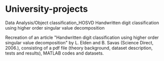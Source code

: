 # University-projects
Data Analysis/Object classification_HOSVD
Handwritten digit classification using higher order singular value decomposition

Recreation of an article "Handwritten digit classification using higher order singular value
decomposition" by L. Elden and B. Savas (Science Direct, 2006.), consisting of a pdf file (theory background, dataset description, tests and results), MATLAB codes and datasets. 
